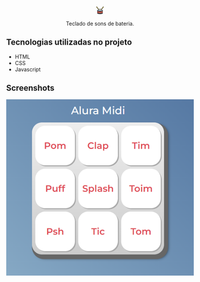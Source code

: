 <p align="center"> <img width=20px src="https://github.com/rafaelorvalle/AluraMidi/blob/main/aluramidi/images/bateria.png"> </p>
<p align="center">Teclado de sons de bateria.</p>

## Tecnologias utilizadas no projeto
* HTML
* CSS
* Javascript

## Screenshots
![Screenshot da tela inicial do AluraPlay](https://github.com/rafaelorvalle/AluraMidi/blob/main/aluramidi/screenshots/Captura%20de%20tela%202023-05-26%20190628.png)
